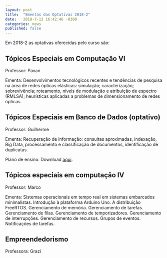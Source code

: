 ```yaml
---
layout: post
title:  "Ementas das Optativas 2018-2"
date:   2018-7-13 16:42:46 -0300
categories: news
published: false
---
```


Em 2018-2 as optativas oferecidas pelo curso são:

## Tópicos Especiais em Computação VI

Professor: Pavan

Ementa: Desenvolvimentos tecnológicos recentes e tendências de pesquisa na área de redes ópticas elásticas:
simulação; caracterização; sobrevivência; roteamento, níveis de modulação e atribuição de espectro
(RMLSA); heurísticas aplicadas a problemas de dimensionamento de redes ópticas.

## Tópicos Especiais em Banco de Dados (optativo)

Professor: Guilherme

Ementa: Recuperação de informação: consultas aproximadas, indexação, Big Data, processamento e classificação de documentos, identificação de duplicatas.

Plano de ensino: Download [aqui](/arquivos_2018-2/Plano_Ensino_TP.odt).

## Tópicos especiais em computação IV

Professor: Marco

Ementa: Sistemas operacionais em tempo real em sistemas embarcados minimalistas. Introdução à
plataforma Arduino Uno. A distribuição FreeRTOS. Gerenciamento de memória. Gerenciamento de
tarefas. Gerenciamento de filas. Gerenciamento de temporizadores. Gerenciamento de interrupções.
Gerenciamento de recursos. Grupos de eventos. Notificações de tarefas.


## Empreendedorismo

Professora: Grazi
